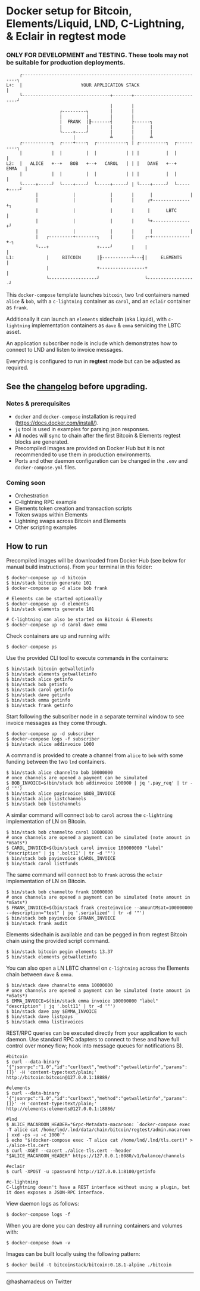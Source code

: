 # Docker setup for Bitcoin, Elements/Liquid, LND, C-Lightning, & Eclair in regtest mode

### ONLY FOR DEVELOPMENT and TESTING. These tools may not be suitable for production deployments.


```
     ┌--------------------------------------------------------------------┐
L+:  |                      YOUR APPLICATION STACK                        |
     └---------------------------------+-------+--------------------------┘
                                       |       |
                    ┌---------┐        |       |
                    |         |        |       |
                    |  FRANK  |╟-------┤       ├------┐
                    |         |        |       |      |
                    └----+----┘        |       |      |
                         |             ╧       |      ╧
     ┌-----------┐  ┌----+----┐  ┌-----------┐ | ┌----------┐  ┌----------┐
     |           |  |         |  |           | | |          |  |          |
L2:  |   ALICE   +--+   BOB   +--+   CAROL   | | |   DAVE   +--+   EMMA   |
     |           |  |         |  |           | | |          |  |          |
     └-----+-----┘  └----+----┘  └-----+-----┘ | └----+-----┘  └-----+----┘
           |             |             |       |      |              |
           |             |             |       |     ┌+--------------+┐
           |             |             |       |     |      LBTC      |
           |             |             |       |     └+--------------+┘
           |             |             |       |      |              |
           |   ┌---------+--------┐    |       |    ┌-+--------------+-┐
           └---+                  +----┘       |    |                  |
L1:            |     BITCOIN      |╟-----------┴---╢|     ELEMENTS     |
               |                  +-----------------+                  |
               └------------------┘                 └------------------┘
```

This `docker-compose` template launches `bitcoin`, two `lnd` containers named `alice` & `bob`, with a `c-lightning` container as `carol`, and an `eclair` container as `frank`.

Additionally it can launch an `elements` sidechain (aka Liquid), with `c-lightning` implementation containers as `dave` & `emma` servicing the LBTC asset.

An application subscriber node is include which demonstrates how to connect to LND and listen to invoice messages.

Everything is configured to run in **regtest** mode but can be adjusted as required.

## See the [changelog](CHANGELOG.md) before upgrading.

### Notes & prerequisites
 - `docker` and `docker-compose` installation is required (https://docs.docker.com/install/).
 - `jq` tool is used in examples for parsing json responses.
 - All nodes will sync to chain after the first Bitcoin & Elements regtest blocks are generated.
 - Precompiled images are provided on Docker Hub but it is not recommended to use them in production environments.
 - Ports and other daemon configuration can be changed in the `.env` and `docker-compose.yml` files.

### Coming soon
 - Orchestration
 - C-lightning RPC example
 - Elements token creation and transaction scripts
 - Token swaps within Elements
 - Lightning swaps across Bitcoin and Elements
 - Other scripting examples

## How to run
Precompiled images will be downloaded from Docker Hub (see below for manual build instructions). From your terminal in this folder:

```
$ docker-compose up -d bitcoin
$ bin/stack bitcoin generate 101
$ docker-compose up -d alice bob frank

# Elements can be started optionally
$ docker-compose up -d elements
$ bin/stack elements generate 101

# C-lightning can also be started on Bitcoin & Elements
$ docker-compose up -d carol dave emma
```

Check containers are up and running with:
```
$ docker-compose ps
```

Use the provided CLI tool to execute commands in the containers:
```
$ bin/stack bitcoin getwalletinfo
$ bin/stack elements getwalletinfo
$ bin/stack alice getinfo
$ bin/stack bob getinfo
$ bin/stack carol getinfo
$ bin/stack dave getinfo
$ bin/stack emma getinfo
$ bin/stack frank getinfo
```

Start following the subscriber node in a separate terminal window to see invoice messages as they come through.
```
$ docker-compose up -d subscriber
$ docker-compose logs -f subscriber
$ bin/stack alice addinvoice 1000
```

A command is provided to create a channel from `alice` to `bob` with some funding between the two `lnd` containers.
```
$ bin/stack alice channelto bob 10000000
# once channels are opened a payment can be simulated
$ BOB_INVOICE=$(bin/stack bob addinvoice 100000 | jq '.pay_req' | tr -d '"')
$ bin/stack alice payinvoice $BOB_INVOICE
$ bin/stack alice listchannels
$ bin/stack bob listchannels
```

A similar command will connect `bob` to `carol` across the `c-lightning` implementation of LN on Bitcoin.
```
$ bin/stack bob channelto carol 10000000
# once channels are opened a payment can be simulated (note amount in *mSats*)
$ CAROL_INVOICE=$(bin/stack carol invoice 100000000 "label" "description" | jq '.bolt11' | tr -d '"')
$ bin/stack bob payinvoice $CAROL_INVOICE
$ bin/stack carol listfunds
```

The same command will connect `bob` to `frank` across the `eclair` implementation of LN on Bitcoin.
```
$ bin/stack bob channelto frank 10000000
# once channels are opened a payment can be simulated (note amount in *mSats*)
$ FRANK_INVOICE=$(bin/stack frank createinvoice --amountMsat=100000000 --description="test" | jq '.serialized' | tr -d '"')
$ bin/stack bob payinvoice $FRANK_INVOICE
$ bin/stack frank audit
```

Elements sidechain is available and can be pegged in from regtest Bitcoin chain using the provided script command.
```
$ bin/stack bitcoin pegin elements 13.37
$ bin/stack elements getwalletinfo
```

You can also open a LN LBTC channel on `c-lightning` across the Elements chain between `dave` & `emma`.
```
$ bin/stack dave channelto emma 10000000
# once channels are opened a payment can be simulated (note amount in *mSats*)
$ EMMA_INVOICE=$(bin/stack emma invoice 100000000 "label" "description" | jq '.bolt11' | tr -d '"')
$ bin/stack dave pay $EMMA_INVOICE
$ bin/stack dave listpays
$ bin/stack emma listinvoices
```

REST/RPC queries can be executed directly from your application to each daemon. Use standard RPC adapters to connect to these and have full control over money flow; hook into message queues for notifications B).
```
#bitcoin
$ curl --data-binary '{"jsonrpc":"1.0","id":"curltext","method":"getwalletinfo","params":[]}' -H 'content-type:text/plain;' http://bitcoin:bitcoin@127.0.0.1:18889/

#elements
$ curl --data-binary '{"jsonrpc":"1.0","id":"curltext","method":"getwalletinfo","params":[]}' -H 'content-type:text/plain;' http://elements:elements@127.0.0.1:18886/

#lnd
$ ALICE_MACAROON_HEADER="Grpc-Metadata-macaroon: `docker-compose exec -T alice cat /home/lnd/.lnd/data/chain/bitcoin/regtest/admin.macaroon | xxd -ps -u -c 1000`"
$ echo "$(docker-compose exec -T alice cat /home/lnd/.lnd/tls.cert)" > ./alice-tls.cert
$ curl -XGET --cacert ./alice-tls.cert --header "$ALICE_MACAROON_HEADER" https://127.0.0.1:8080/v1/balance/channels

#eclair
$ curl -XPOST -u :password http://127.0.0.1:8100/getinfo

#c-lightning
C-lightning doesn't have a REST interface without using a plugin, but it does exposes a JSON-RPC interface.
```

View daemon logs as follows:
```
$ docker-compose logs -f
```

When you are done you can destroy all running containers and volumes with:
```
$ docker-compose down -v
```

Images can be built locally using the following pattern:
```
$ docker build -t bitcoinstack/bitcoin:0.18.1-alpine ./bitcoin
```

---
@hashamadeus on Twitter
